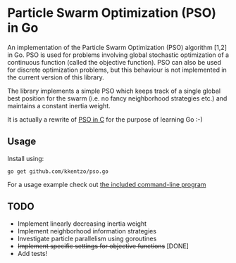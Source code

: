 Particle Swarm Optimization (PSO) in Go
===

An implementation of the Particle Swarm Optimization (PSO) algorithm
[1,2] in Go. PSO is used for problems involving global stochastic
optimization of a continuous function (called the objective
function). PSO can also be used for discrete optimization problems,
but this behaviour is not implemented in the current version of this
library.

The library implements a simple PSO which keeps track of a single
global best position for the swarm (i.e. no fancy neighborhood
strategies etc.) and maintains a constant inertia weight.

It is actually a rewrite of [PSO in C](https://github.com/kkentzo/pso)
for the purpose of learning Go :-)

## Usage

Install using:

```
go get github.com/kkentzo/pso.go
```

For a usage example check out [the included command-line program](example/main.go)

## TODO

- Implement linearly decreasing inertia weight
- Implement neighborhood information strategies
- Investigate particle parallelism using goroutines
- ~~Implement specific settings for objective functions~~ [DONE]
- Add tests!
